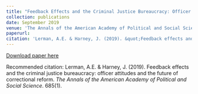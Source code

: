 ```yaml
---
title: "Feedback Effects and the Criminal Justice Bureaucracy: Officer Attitudes and the Future of Correctional Reform"
collection: publications
date: September 2019
venue: 'The Annals of the American Academy of Political and Social Science 1'
paperurl: 
citation: 'Lerman, A.E. & Harney, J. (2019). &quot;Feedback effects and the criminal justice bureaucracy: officer attitudes and the future of correctional reform.&quot; <i>The Annals of the American Academy of Political and Social Science</i>. 685(1).'
---
```


[Download paper here](http://academicpages.github.io/files/paper1.pdf)

Recommended citation: Lerman, A.E. & Harney, J. (2019). Feedback effects and the criminal justice bureaucracy: officer attitudes and the future of correctional reform. <i>The Annals of the American Academy of Political and Social Science</i>. 685(1).
